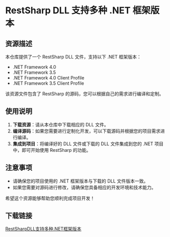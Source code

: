 # RestSharp DLL 支持多种 .NET 框架版本

## 资源描述

本仓库提供了一个 RestSharp DLL 文件，支持以下 .NET 框架版本：

- .NET Framework 4.0
- .NET Framework 3.5
- .NET Framework 4.0 Client Profile
- .NET Framework 3.5 Client Profile

该资源文件包含了 RestSharp 的源码，您可以根据自己的需求进行编译和定制。

## 使用说明

1. **下载资源**：请从本仓库中下载相应的 DLL 文件。
2. **编译源码**：如果您需要进行定制化开发，可以下载源码并根据您的项目需求进行编译。
3. **集成到项目**：将编译好的 DLL 文件或下载的 DLL 文件集成到您的 .NET 项目中，即可开始使用 RestSharp 的功能。

## 注意事项

- 请确保您的项目使用的 .NET 框架版本与下载的 DLL 文件版本一致。
- 如果您需要对源码进行修改，请确保您具备相应的开发环境和技术能力。

希望这个资源能够帮助您顺利完成项目开发！

## 下载链接

[RestSharpDLL支持多种.NET框架版本](https://pan.quark.cn/s/78ddf5a70d2c)
